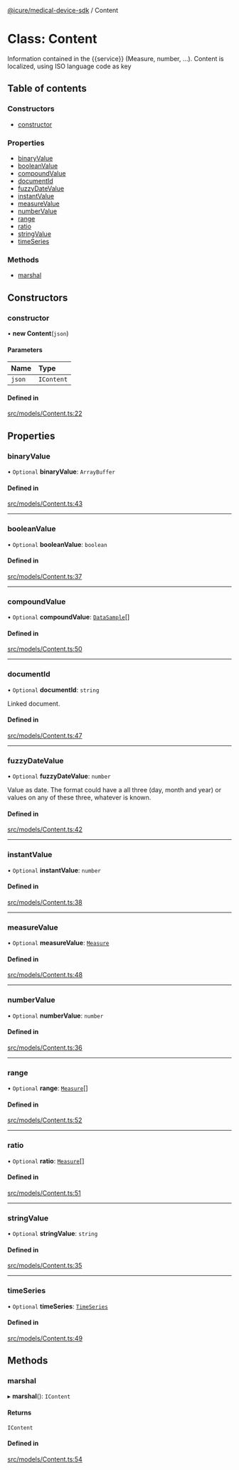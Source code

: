 [@icure/medical-device-sdk](../modules) / Content

# Class: Content

Information contained in the {{service}} (Measure, number, ...). Content is localized, using ISO language code as key

## Table of contents

### Constructors

- [constructor](Content#constructor)

### Properties

- [binaryValue](Content#binaryvalue)
- [booleanValue](Content#booleanvalue)
- [compoundValue](Content#compoundvalue)
- [documentId](Content#documentid)
- [fuzzyDateValue](Content#fuzzydatevalue)
- [instantValue](Content#instantvalue)
- [measureValue](Content#measurevalue)
- [numberValue](Content#numbervalue)
- [range](Content#range)
- [ratio](Content#ratio)
- [stringValue](Content#stringvalue)
- [timeSeries](Content#timeseries)

### Methods

- [marshal](Content#marshal)

## Constructors

### constructor

• **new Content**(`json`)

#### Parameters

| Name | Type |
| :------ | :------ |
| `json` | `IContent` |

#### Defined in

[src/models/Content.ts:22](https://github.com/icure/icure-medical-device-js-sdk/blob/95efac3/src/models/Content.ts#L22)

## Properties

### binaryValue

• `Optional` **binaryValue**: `ArrayBuffer`

#### Defined in

[src/models/Content.ts:43](https://github.com/icure/icure-medical-device-js-sdk/blob/95efac3/src/models/Content.ts#L43)

___

### booleanValue

• `Optional` **booleanValue**: `boolean`

#### Defined in

[src/models/Content.ts:37](https://github.com/icure/icure-medical-device-js-sdk/blob/95efac3/src/models/Content.ts#L37)

___

### compoundValue

• `Optional` **compoundValue**: [`DataSample`](DataSample)[]

#### Defined in

[src/models/Content.ts:50](https://github.com/icure/icure-medical-device-js-sdk/blob/95efac3/src/models/Content.ts#L50)

___

### documentId

• `Optional` **documentId**: `string`

Linked document.

#### Defined in

[src/models/Content.ts:47](https://github.com/icure/icure-medical-device-js-sdk/blob/95efac3/src/models/Content.ts#L47)

___

### fuzzyDateValue

• `Optional` **fuzzyDateValue**: `number`

Value as date. The format could have a all three (day, month and year) or values on any of these three, whatever is known.

#### Defined in

[src/models/Content.ts:42](https://github.com/icure/icure-medical-device-js-sdk/blob/95efac3/src/models/Content.ts#L42)

___

### instantValue

• `Optional` **instantValue**: `number`

#### Defined in

[src/models/Content.ts:38](https://github.com/icure/icure-medical-device-js-sdk/blob/95efac3/src/models/Content.ts#L38)

___

### measureValue

• `Optional` **measureValue**: [`Measure`](Measure)

#### Defined in

[src/models/Content.ts:48](https://github.com/icure/icure-medical-device-js-sdk/blob/95efac3/src/models/Content.ts#L48)

___

### numberValue

• `Optional` **numberValue**: `number`

#### Defined in

[src/models/Content.ts:36](https://github.com/icure/icure-medical-device-js-sdk/blob/95efac3/src/models/Content.ts#L36)

___

### range

• `Optional` **range**: [`Measure`](Measure)[]

#### Defined in

[src/models/Content.ts:52](https://github.com/icure/icure-medical-device-js-sdk/blob/95efac3/src/models/Content.ts#L52)

___

### ratio

• `Optional` **ratio**: [`Measure`](Measure)[]

#### Defined in

[src/models/Content.ts:51](https://github.com/icure/icure-medical-device-js-sdk/blob/95efac3/src/models/Content.ts#L51)

___

### stringValue

• `Optional` **stringValue**: `string`

#### Defined in

[src/models/Content.ts:35](https://github.com/icure/icure-medical-device-js-sdk/blob/95efac3/src/models/Content.ts#L35)

___

### timeSeries

• `Optional` **timeSeries**: [`TimeSeries`](TimeSeries)

#### Defined in

[src/models/Content.ts:49](https://github.com/icure/icure-medical-device-js-sdk/blob/95efac3/src/models/Content.ts#L49)

## Methods

### marshal

▸ **marshal**(): `IContent`

#### Returns

`IContent`

#### Defined in

[src/models/Content.ts:54](https://github.com/icure/icure-medical-device-js-sdk/blob/95efac3/src/models/Content.ts#L54)

